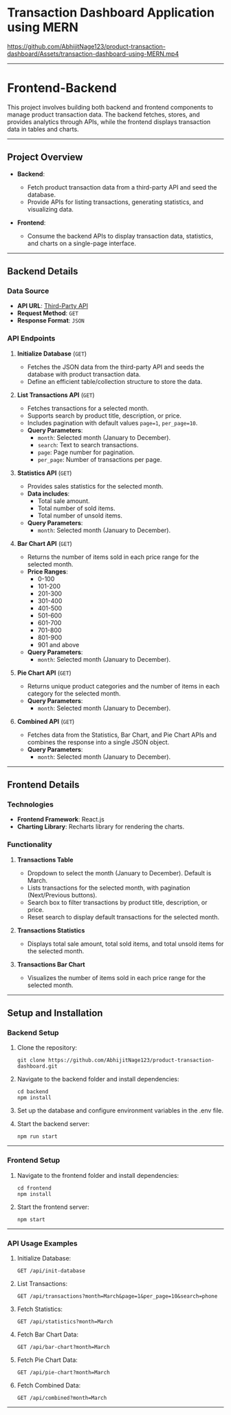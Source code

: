 # Transaction Dashboard Application using MERN

https://github.com/AbhijitNage123/product-transaction-dashboard/Assets/transaction-dashboard-using-MERN.mp4

---

# Frontend-Backend

This project involves building both backend and frontend components to manage product transaction data. The backend fetches, stores, and provides analytics through APIs, while the frontend displays transaction data in tables and charts.

---

## Project Overview

- **Backend**: 
  - Fetch product transaction data from a third-party API and seed the database.
  - Provide APIs for listing transactions, generating statistics, and visualizing data.
  
- **Frontend**: 
  - Consume the backend APIs to display transaction data, statistics, and charts on a single-page interface.

---

## Backend Details

### Data Source

- **API URL**: [Third-Party API](https://s3.amazonaws.com/roxiler.com/product_transaction.json)
- **Request Method**: `GET`
- **Response Format**: `JSON`

### API Endpoints

1. **Initialize Database** (`GET`)
   - Fetches the JSON data from the third-party API and seeds the database with product transaction data.
   - Define an efficient table/collection structure to store the data.

2. **List Transactions API** (`GET`)
   - Fetches transactions for a selected month.
   - Supports search by product title, description, or price.
   - Includes pagination with default values `page=1`, `per_page=10`.
   - **Query Parameters**:
     - `month`: Selected month (January to December).
     - `search`: Text to search transactions.
     - `page`: Page number for pagination.
     - `per_page`: Number of transactions per page.

3. **Statistics API** (`GET`)
   - Provides sales statistics for the selected month.
   - **Data includes**:
     - Total sale amount.
     - Total number of sold items.
     - Total number of unsold items.
   - **Query Parameters**:
     - `month`: Selected month (January to December).

4. **Bar Chart API** (`GET`)
   - Returns the number of items sold in each price range for the selected month.
   - **Price Ranges**:
     - 0-100
     - 101-200
     - 201-300
     - 301-400
     - 401-500
     - 501-600
     - 601-700
     - 701-800
     - 801-900
     - 901 and above
   - **Query Parameters**:
     - `month`: Selected month (January to December).

5. **Pie Chart API** (`GET`)
   - Returns unique product categories and the number of items in each category for the selected month.
   - **Query Parameters**:
     - `month`: Selected month (January to December).

6. **Combined API** (`GET`)
   - Fetches data from the Statistics, Bar Chart, and Pie Chart APIs and combines the response into a single JSON object.
   - **Query Parameters**:
     - `month`: Selected month (January to December).

---

## Frontend Details

### Technologies

- **Frontend Framework**: React.js
- **Charting Library**: Recharts library for rendering the charts.

### Functionality

1. **Transactions Table**
   - Dropdown to select the month (January to December). Default is March.
   - Lists transactions for the selected month, with pagination (Next/Previous buttons).
   - Search box to filter transactions by product title, description, or price.
   - Reset search to display default transactions for the selected month.

2. **Transactions Statistics**
   - Displays total sale amount, total sold items, and total unsold items for the selected month.

3. **Transactions Bar Chart**
   - Visualizes the number of items sold in each price range for the selected month.

---

## Setup and Installation

### Backend Setup

1. Clone the repository:

   ```
   git clone https://github.com/AbhijitNage123/product-transaction-dashboard.git
   ```

2. Navigate to the backend folder and install dependencies:

	```
	cd backend
	npm install
	```

3. Set up the database and configure environment variables in the .env file.

4. Start the backend server:

	```
	npm run start
	```

---

### Frontend Setup

1. Navigate to the frontend folder and install dependencies:

	```
	cd frontend
	npm install
	```

2. Start the frontend server:

	```
	npm start
	```
---

### API Usage Examples

1. Initialize Database:

	```
	GET /api/init-database
	```

2. List Transactions:

	```
	GET /api/transactions?month=March&page=1&per_page=10&search=phone
	```

3. Fetch Statistics:

	```
	GET /api/statistics?month=March
	```

4. Fetch Bar Chart Data:

	```
	GET /api/bar-chart?month=March
	```

5. Fetch Pie Chart Data:

	```
	GET /api/pie-chart?month=March
	```

6. Fetch Combined Data:

	```
	GET /api/combined?month=March
	```

---

